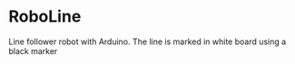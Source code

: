 RoboLine
========

Line follower robot with Arduino. The line is marked in white board using a black marker

